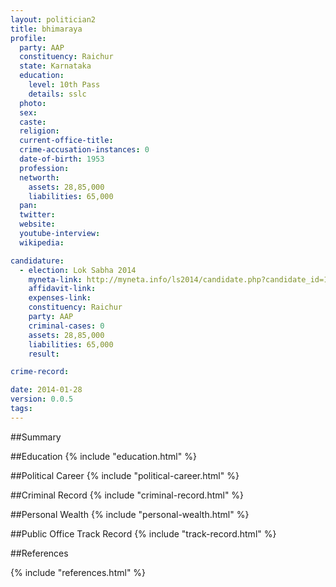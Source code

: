 ```yaml
---
layout: politician2
title: bhimaraya
profile: 
  party: AAP
  constituency: Raichur
  state: Karnataka
  education: 
    level: 10th Pass
    details: sslc
  photo: 
  sex: 
  caste: 
  religion: 
  current-office-title: 
  crime-accusation-instances: 0
  date-of-birth: 1953
  profession: 
  networth: 
    assets: 28,85,000
    liabilities: 65,000
  pan: 
  twitter: 
  website: 
  youtube-interview: 
  wikipedia: 

candidature: 
  - election: Lok Sabha 2014
    myneta-link: http://myneta.info/ls2014/candidate.php?candidate_id=1067
    affidavit-link: 
    expenses-link: 
    constituency: Raichur 
    party: AAP
    criminal-cases: 0
    assets: 28,85,000
    liabilities: 65,000
    result:  

crime-record: 

date: 2014-01-28
version: 0.0.5
tags: 
---
```

##Summary


##Education
{% include "education.html" %}


##Political Career
{% include "political-career.html" %}


##Criminal Record
{% include "criminal-record.html" %}


##Personal Wealth
{% include "personal-wealth.html" %}


##Public Office Track Record
{% include "track-record.html" %}


##References


{% include "references.html" %}
